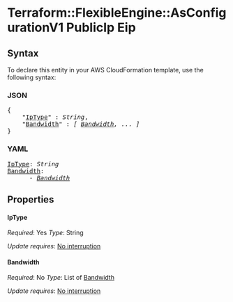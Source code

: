 # Terraform::FlexibleEngine::AsConfigurationV1 PublicIp Eip

## Syntax

To declare this entity in your AWS CloudFormation template, use the following syntax:

### JSON

<pre>
{
    "<a href="#iptype" title="IpType">IpType</a>" : <i>String</i>,
    "<a href="#bandwidth" title="Bandwidth">Bandwidth</a>" : <i>[ <a href="publicip-eip-bandwidth.md">Bandwidth</a>, ... ]</i>
}
</pre>

### YAML

<pre>
<a href="#iptype" title="IpType">IpType</a>: <i>String</i>
<a href="#bandwidth" title="Bandwidth">Bandwidth</a>: <i>
      - <a href="publicip-eip-bandwidth.md">Bandwidth</a></i>
</pre>

## Properties

#### IpType

_Required_: Yes
_Type_: String

_Update requires_: [No interruption](https://docs.aws.amazon.com/AWSCloudFormation/latest/UserGuide/using-cfn-updating-stacks-update-behaviors.html#update-no-interrupt)

#### Bandwidth

_Required_: No
_Type_: List of <a href="publicip-eip-bandwidth.md">Bandwidth</a>

_Update requires_: [No interruption](https://docs.aws.amazon.com/AWSCloudFormation/latest/UserGuide/using-cfn-updating-stacks-update-behaviors.html#update-no-interrupt)


